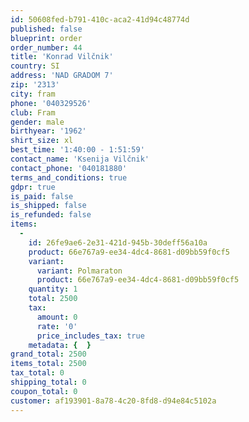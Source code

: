 ```yaml
---
id: 50608fed-b791-410c-aca2-41d94c48774d
published: false
blueprint: order
order_number: 44
title: 'Konrad Vilčnik'
country: SI
address: 'NAD GRADOM 7'
zip: '2313'
city: fram
phone: '040329526'
club: Fram
gender: male
birthyear: '1962'
shirt_size: xl
best_time: '1:40:00 - 1:51:59'
contact_name: 'Ksenija Vilčnik'
contact_phone: '040181880'
terms_and_conditions: true
gdpr: true
is_paid: false
is_shipped: false
is_refunded: false
items:
  -
    id: 26fe9ae6-2e31-421d-945b-30deff56a10a
    product: 66e767a9-ee34-4dc4-8681-d09bb59f0cf5
    variant:
      variant: Polmaraton
      product: 66e767a9-ee34-4dc4-8681-d09bb59f0cf5
    quantity: 1
    total: 2500
    tax:
      amount: 0
      rate: '0'
      price_includes_tax: true
    metadata: {  }
grand_total: 2500
items_total: 2500
tax_total: 0
shipping_total: 0
coupon_total: 0
customer: af193901-8a78-4c20-8fd8-d94e84c5102a
---
```

